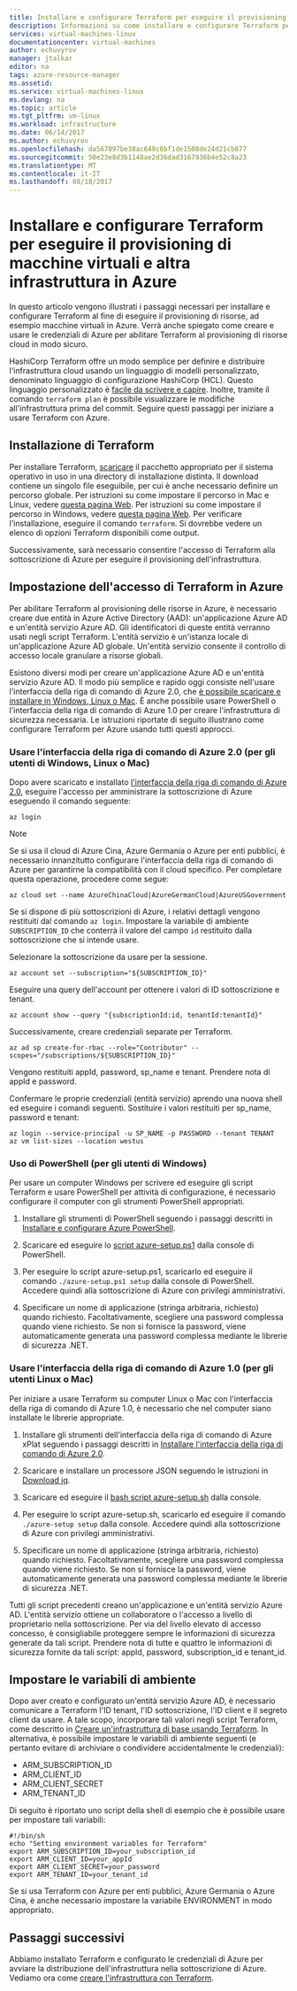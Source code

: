 ```yaml
---
title: Installare e configurare Terraform per eseguire il provisioning di macchine virtuali e altra infrastruttura in Azure | Microsoft Docs
description: Informazioni su come installare e configurare Terraform per la creazione di risorse di Azure
services: virtual-machines-linux
documentationcenter: virtual-machines
author: echuvyrov
manager: jtalkar
editor: na
tags: azure-resource-manager
ms.assetid: 
ms.service: virtual-machines-linux
ms.devlang: na
ms.topic: article
ms.tgt_pltfrm: vm-linux
ms.workload: infrastructure
ms.date: 06/14/2017
ms.author: echuvyrov
ms.openlocfilehash: da567097be38ac649c6bf1de1508de24d21cb877
ms.sourcegitcommit: 50e23e8d3b1148ae2d36dad3167936b4e52c8a23
ms.translationtype: MT
ms.contentlocale: it-IT
ms.lasthandoff: 08/18/2017
---
```

# <a name="install-and-configure-terraform-to-provision-vms-and-other-infrastructure-into-azure"></a>Installare e configurare Terraform per eseguire il provisioning di macchine virtuali e altra infrastruttura in Azure 
In questo articolo vengono illustrati i passaggi necessari per installare e configurare Terraform al fine di eseguire il provisioning di risorse, ad esempio macchine virtuali in Azure. Verrà anche spiegato come creare e usare le credenziali di Azure per abilitare Terraform al provisioning di risorse cloud in modo sicuro.

HashiCorp Terraform offre un modo semplice per definire e distribuire l'infrastruttura cloud usando un linguaggio di modelli personalizzato, denominato linguaggio di configurazione HashiCorp (HCL). Questo linguaggio personalizzato è [facile da scrivere e capire](terraform-create-complete-vm.md). Inoltre, tramite il comando `terraform plan` è possibile visualizzare le modifiche all'infrastruttura prima del commit. Seguire questi passaggi per iniziare a usare Terraform con Azure.

## <a name="install-terraform"></a>Installazione di Terraform
Per installare Terraform, [scaricare](https://www.terraform.io/downloads.html) il pacchetto appropriato per il sistema operativo in uso in una directory di installazione distinta. Il download contiene un singolo file eseguibile, per cui è anche necessario definire un percorso globale. Per istruzioni su come impostare il percorso in Mac e Linux, vedere [questa pagina Web](https://stackoverflow.com/questions/14637979/how-to-permanently-set-path-on-linux). Per istruzioni su come impostare il percorso in Windows, vedere [questa pagina Web](https://stackoverflow.com/questions/1618280/where-can-i-set-path-to-make-exe-on-windows). Per verificare l'installazione, eseguire il comando `terraform`. Si dovrebbe vedere un elenco di opzioni Terraform disponibili come output.

Successivamente, sarà necessario consentire l'accesso di Terraform alla sottoscrizione di Azure per eseguire il provisioning dell'infrastruttura.

## <a name="set-up-terraform-access-to-azure"></a>Impostazione dell'accesso di Terraform in Azure
Per abilitare Terraform al provisioning delle risorse in Azure, è necessario creare due entità in Azure Active Directory (AAD): un'applicazione Azure AD e un'entità servizio Azure AD. Gli identificatori di queste entità verranno usati negli script Terraform. L'entità servizio è un'istanza locale di un'applicazione Azure AD globale. Un'entità servizio consente il controllo di accesso locale granulare a risorse globali.

Esistono diversi modi per creare un'applicazione Azure AD e un'entità servizio Azure AD. Il modo più semplice e rapido oggi consiste nell'usare l'interfaccia della riga di comando di Azure 2.0, che [è possibile scaricare e installare in Windows, Linux o Mac](https://docs.microsoft.com/en-us/cli/azure/install-azure-cli). È anche possibile usare PowerShell o l'interfaccia della riga di comando di Azure 1.0 per creare l'infrastruttura di sicurezza necessaria. Le istruzioni riportate di seguito illustrano come configurare Terraform per Azure usando tutti questi approcci.

### <a name="use-azure-cli-20-for-windows-linux-or-mac-users"></a>Usare l'interfaccia della riga di comando di Azure 2.0 (per gli utenti di Windows, Linux o Mac) 
Dopo avere scaricato e installato [l'interfaccia della riga di comando di Azure 2.0](https://docs.microsoft.com/en-us/cli/azure/install-azure-cli), eseguire l'accesso per amministrare la sottoscrizione di Azure eseguendo il comando seguente:

```
az login
```

>[!NOTE]
>Se si usa il cloud di Azure Cina, Azure Germania o Azure per enti pubblici, è necessario innanzitutto configurare l'interfaccia della riga di comando di Azure per garantirne la compatibilità con il cloud specifico. Per completare questa operazione, procedere come segue:

```
az cloud set --name AzureChinaCloud|AzureGermanCloud|AzureUSGovernment
```

Se si dispone di più sottoscrizioni di Azure, i relativi dettagli vengono restituiti dal comando `az login`. Impostare la variabile di ambiente `SUBSCRIPTION_ID` che conterrà il valore del campo `id` restituito dalla sottoscrizione che si intende usare. 

Selezionare la sottoscrizione da usare per la sessione.

```
az account set --subscription="${SUBSCRIPTION_ID}"
```

Eseguire una query dell'account per ottenere i valori di ID sottoscrizione e tenant.

```
az account show --query "{subscriptionId:id, tenantId:tenantId}"
```

Successivamente, creare credenziali separate per Terraform.

```
az ad sp create-for-rbac --role="Contributor" --scopes="/subscriptions/${SUBSCRIPTION_ID}"
```

Vengono restituiti appId, password, sp_name e tenant. Prendere nota di appId e password.

Confermare le proprie credenziali (entità servizio) aprendo una nuova shell ed eseguire i comandi seguenti. Sostituire i valori restituiti per sp_name, password e tenant:

```
az login --service-principal -u SP_NAME -p PASSWORD --tenant TENANT
az vm list-sizes --location westus
```

### <a name="use-powershell-for-windows-users"></a>Uso di PowerShell (per gli utenti di Windows) 
Per usare un computer Windows per scrivere ed eseguire gli script Terraform e usare PowerShell per attività di configurazione, è necessario configurare il computer con gli strumenti PowerShell appropriati. 

1. Installare gli strumenti di PowerShell seguendo i passaggi descritti in [Installare e configurare Azure PowerShell](https://docs.microsoft.com/en-us/powershell/azure/install-azurerm-ps). 

2. Scaricare ed eseguire lo [script azure-setup.ps1](https://github.com/echuvyrov/terraform101/blob/master/azureSetup.ps1) dalla console di PowerShell.

3. Per eseguire lo script azure-setup.ps1, scaricarlo ed eseguire il comando `./azure-setup.ps1 setup` dalla console di PowerShell. Accedere quindi alla sottoscrizione di Azure con privilegi amministrativi.

4. Specificare un nome di applicazione (stringa arbitraria, richiesto) quando richiesto. Facoltativamente, scegliere una password complessa quando viene richiesto. Se non si fornisce la password, viene automaticamente generata una password complessa mediante le librerie di sicurezza .NET.

### <a name="use-azure-cli-10-for-linux-or-mac-users"></a>Usare l'interfaccia della riga di comando di Azure 1.0 (per gli utenti Linux o Mac)
Per iniziare a usare Terraform su computer Linux o Mac con l'interfaccia della riga di comando di Azure 1.0, è necessario che nel computer siano installate le librerie appropriate.  

1. Installare gli strumenti dell'interfaccia della riga di comando di Azure xPlat seguendo i passaggi descritti in [Installare l'interfaccia della riga di comando di Azure 2.0](https://docs.microsoft.com/cli/azure/install-azure-cli). 

2. Scaricare e installare un processore JSON seguendo le istruzioni in [Download jq](https://stedolan.github.io/jq/download/).

3. Scaricare ed eseguire il [bash script azure-setup.sh](https://github.com/mitchellh/packer/blob/master/contrib/azure-setup.sh) dalla console.

4. Per eseguire lo script azure-setup.sh, scaricarlo ed eseguire il comando `./azure-setup setup` dalla console. Accedere quindi alla sottoscrizione di Azure con privilegi amministrativi.
 
5. Specificare un nome di applicazione (stringa arbitraria, richiesto) quando richiesto. Facoltativamente, scegliere una password complessa quando viene richiesto. Se non si fornisce la password, viene automaticamente generata una password complessa mediante le librerie di sicurezza .NET.

Tutti gli script precedenti creano un'applicazione e un'entità servizio Azure AD. L'entità servizio ottiene un collaboratore o l'accesso a livello di proprietario nella sottoscrizione. Per via del livello elevato di accesso concesso, è consigliabile proteggere sempre le informazioni di sicurezza generate da tali script. Prendere nota di tutte e quattro le informazioni di sicurezza fornite da tali script: appId, password, subscription_id e tenant_id.

## <a name="set-environment-variables"></a>Impostare le variabili di ambiente
Dopo aver creato e configurato un'entità servizio Azure AD, è necessario comunicare a Terraform l'ID tenant, l'ID sottoscrizione, l'ID client e il segreto client da usare. A tale scopo, incorporare tali valori negli script Terraform, come descritto in [Creare un'infrastruttura di base usando Terraform](terraform-create-complete-vm.md). In alternativa, è possibile impostare le variabili di ambiente seguenti (e pertanto evitare di archiviare o condividere accidentalmente le credenziali):

- ARM_SUBSCRIPTION_ID
- ARM_CLIENT_ID
- ARM_CLIENT_SECRET
- ARM_TENANT_ID

Di seguito è riportato uno script della shell di esempio che è possibile usare per impostare tali variabili:

```
#!/bin/sh
echo "Setting environment variables for Terraform"
export ARM_SUBSCRIPTION_ID=your_subscription_id
export ARM_CLIENT_ID=your_appId
export ARM_CLIENT_SECRET=your_password
export ARM_TENANT_ID=your_tenant_id
```

Se si usa Terraform con Azure per enti pubblici, Azure Germania o Azure Cina, è anche necessario impostare la variabile ENVIRONMENT in modo appropriato.

## <a name="next-steps"></a>Passaggi successivi
Abbiamo installato Terraform e configurato le credenziali di Azure per avviare la distribuzione dell'infrastruttura nella sottoscrizione di Azure. Vediamo ora come [creare l'infrastruttura con Terraform](terraform-create-complete-vm.md).
